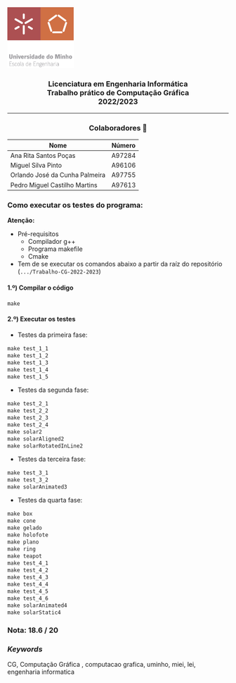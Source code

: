 <img src='uminho.png' width="30%"/>

<h3 align="center">Licenciatura em Engenharia Informática <br> Trabalho prático de Computação Gráfica <br> 2022/2023 </h3>

---
<h3 align="center"> Colaboradores &#129309 </h2>

<div align="center">

| Nome                             | Número |
|----------------------------------|--------|
| Ana Rita Santos Poças            | A97284 |
| Miguel Silva Pinto               | A96106 |
| Orlando José da Cunha Palmeira   | A97755 |
| Pedro Miguel Castilho Martins    | A97613 |

</div>

### Como executar os testes do programa:
**Atenção:**
- Pré-requisitos
  - Compilador g++
  - Programa makefile
  - Cmake  
- Tem de se executar os comandos abaixo a partir da raíz do repositório (`.../Trabalho-CG-2022-2023`)

#### 1.º) Compilar o código
```
make
```
#### 2.º) Executar os testes
- Testes da primeira fase:
```
make test_1_1
make test_1_2
make test_1_3
make test_1_4
make test_1_5
```
- Testes da segunda fase:
```
make test_2_1
make test_2_2
make test_2_3
make test_2_4
make solar2
make solarAligned2
make solarRotatedInLine2
```
- Testes da terceira fase:
```
make test_3_1
make test_3_2
make solarAnimated3
```
- Testes da quarta fase:
```
make box
make cone
make gelado
make holofote
make plano
make ring
make teapot
make test_4_1
make test_4_2
make test_4_3
make test_4_4
make test_4_5
make test_4_6
make solarAnimated4
make solarStatic4
```

### Nota: 18.6 / 20

<h3><i>Keywords</i></h3>
CG, Computação Gráfica , computacao grafica, uminho, miei, lei, engenharia informatica
